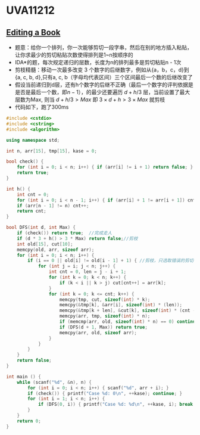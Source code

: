 # UVA11212


## [Editing a Book](https://vjudge.net/problem/UVA-11212)

- 题意：给你一个排列，你一次能够剪切一段字串，然后在别的地方插入粘贴，让你求最少的剪切粘贴次数使得排列是1~n按顺序的
- IDA*的题，每次规定递归的层数，长度为n的排列最多是剪切粘贴n - 1次
- 剪枝精髓：移动一次最多改变 3 个数字的后继数字，例如从{a，b，c，d}到{a, c, b, d},只有a, c, b（字母均代表区间）三个区间最后一个数的后继改变了
- 假设当前递归到d层，还有h个数字的后继不正确（最后一个数字的评判依据是是否是最后一个数，即$n - 1$），的最少还要遍历 $d + h / 3$ 层，当前设置了最大层数为Max, 则当 $d + h / 3 > Max$ 即 $3 \times d + h > 3 \times Max$ 就剪枝
- 代码如下，跑了300ms

```c++
#include <cstdio>
#include <cstring>
#include <algorithm>

using namespace std;

int n, arr[15], tmp[15], kase = 0;

bool check() {
    for (int i = 0; i < n; i++) { if (arr[i] != i + 1) return false; }
    return true;
}

int h() {
    int cnt = 0;
    for (int i = 0; i < n - 1; i++) { if (arr[i] + 1 != arr[i + 1]) cnt++; }
    if (arr[n - 1] != n) cnt++;
    return cnt;
}

bool DFS(int d, int Max) {
    if (check()) return true;  //完成走人
    if (d * 3 + h() > 3 * Max) return false;//剪枝
    int old[15], cut[10];
    memcpy(old, arr, sizeof arr);
    for (int i = 0; i < n; i++) {
        if (i == 0 || old[i] != old[i - 1] + 1) { //剪枝，只选取错误的剪切
            for (int j = i; j < n; j++) {
                int cnt = 0, len = j - i + 1;
                for (int k = 0; k < n; k++) {
                    if (k < i || k > j) cut[cnt++] = arr[k];
                }
                for (int k = 0; k <= cnt; k++) {
                    memcpy(tmp, cut, sizeof(int) * k);
                    memcpy(&tmp[k], &arr[i], sizeof(int) * (len));
                    memcpy(&tmp[k + len], &cut[k], sizeof(int) * (cnt - k));
                    memcpy(arr, tmp, sizeof(int) * n);
                    if (memcmp(arr, old, sizeof(int) * n) == 0) continue;//和之前的一样，剪枝
                    if (DFS(d + 1, Max)) return true;
                    memcpy(arr, old, sizeof arr);
                }
            }
        }
    }
    return false;
}

int main () {
    while (scanf("%d", &n), n) {
        for (int i = 0; i < n; i++) { scanf("%d", arr + i); }
        if (check()) { printf("Case %d: 0\n", ++kase); continue; }
        for (int i = 1; i < n; i++) {
            if (DFS(0, i)) { printf("Case %d: %d\n", ++kase, i); break; }
        }
    }
    return 0;
}
```

